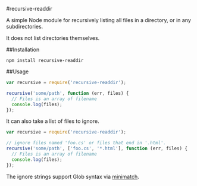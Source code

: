 #recursive-readdir

A simple Node module for recursively listing all files in a directory,
or in any subdirectories.

It does not list directories themselves.

##Installation

    npm install recursive-readdir

##Usage


```javascript
var recursive = require('recursive-readdir');

recursive('some/path', function (err, files) {
  // Files is an array of filename
  console.log(files);
});
```

It can also take a list of files to ignore.

```javascript
var recursive = require('recursive-readdir');

// ignore files named 'foo.cs' or files that end in '.html'.
recursive('some/path', ['foo.cs', '*.html'], function (err, files) {
  // Files is an array of filename
  console.log(files);
});
```

The ignore strings support Glob syntax via
[minimatch](https://github.com/isaacs/minimatch).
